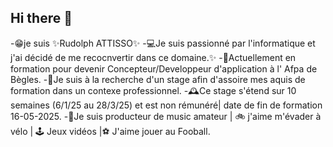 ## Hi there 👋 

-😁je suis ✨Rudolph ATTISSO✨
-💻Je suis passionné par l'informatique et j'ai décidé de me recocnvertir dans ce domaine.✨
-📝Actuellement en formation pour devenir Concepteur/Developpeur d'application à l' Afpa de Bègles.
-📖Je suis à la recherche d'un stage afin d'assoire mes aquis de formation dans un contexe professionnel.
-🕰️Ce stage s'étend sur 10 semaines (6/1/25 au 28/3/25) et est non rémunéré| date de fin de formation 16-05-2025.
-🎹Je suis producteur de music amateur | 🚲 j'aime m'évader à vélo | 🕹️ Jeux vidéos |⚽ J'aime jouer au Fooball.


<!--
**rudolphattisso/rudolphattisso**  est ✨ en Formation Concepteur developpeur d'application✨ 

Here are some ideas to get you started:

- 🔭 I’m currently working on ... 
- 🌱 J'apprend différents languages : JAVA/JS/ HTML / CSS /
- 👯 I’m looking to collaborate on ...
- 🤔 I’m looking for help with ...
- 💬 Ask me about ...
- 📫 How to reach me: ...
- 😄 Pronouns: ...
- ⚡ Fun fact: ...
-->
